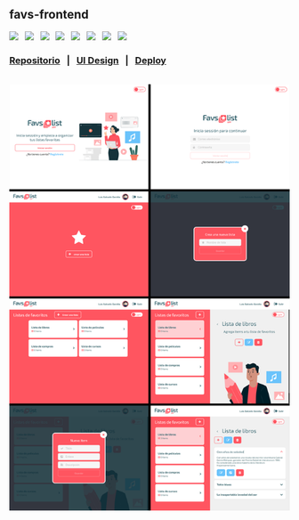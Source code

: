 ## favs-frontend

<div>
<img src="https://img.icons8.com/color/32/000000/figma--v1.png"/>&nbsp;&nbsp;
<img src="https://img.icons8.com/color/32/000000/react-native.png"/>&nbsp;&nbsp;
<img src="https://img.icons8.com/color/32/000000/redux.png"/>&nbsp;&nbsp;
<img src="https://img.icons8.com/color/32/000000/sass.png"/>&nbsp;&nbsp;
<img src="https://axios-http.com/assets/favicon.ico" width='28'/>&nbsp;&nbsp;
<img src="https://img.icons8.com/color/32/000000/eslint.png"/>&nbsp;&nbsp;
<img src="https://prettier.io/icon.png"  width='30'/>&nbsp;&nbsp;
<img src="https://img.icons8.com/external-tal-revivo-shadow-tal-revivo/32/000000/external-netlify-a-cloud-computing-company-that-offers-hosting-and-serverless-backend-services-for-static-websites-logo-shadow-tal-revivo.png"/>
</div>

### [Repositorio](https://github.com/luisangelsalcedo/bootcamp-challenges/tree/main/assesment2/favs-frontend) &nbsp;&nbsp;|&nbsp;&nbsp; [UI Design](https://www.figma.com/file/Z2gIl93XMtpLRUHsEBDKOS/favsApp?node-id=0%3A1) &nbsp;&nbsp;|&nbsp;&nbsp; [Deploy](https://favs-app-luissg.netlify.app/)

<br>
<img src="./public/img/screenshot.jpg"/>
